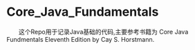 # Core_Java_Fundamentals
&emsp;&emsp;这个Repo用于记录Java基础的代码,主要参考书籍为 Core Java Fundmentals Eleventh Edition by Cay S. Horstmann.
